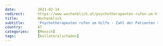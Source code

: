 ```yaml
---
date:          2021-02-14
redirect:      https://www.wochenblick.at/psychotherapeuten-rufen-um-hilfe-zahl-der-patienten-verdoppelt/
title:         Wochenblick
subtitle:      'Psychotherapeuten rufen um Hilfe - Zahl der Patienten verdoppelt'
country:       AT
categories:    [Mensch]
tags:          [kollateralschäden]
---
```

